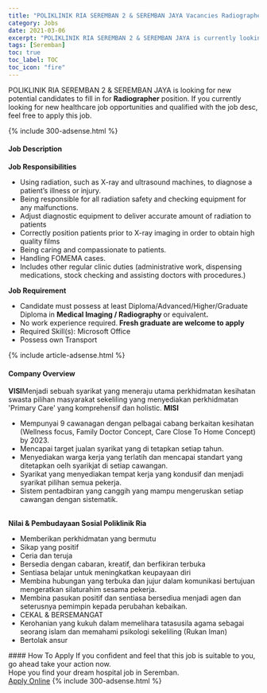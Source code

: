 ```yaml
---
title: "POLIKLINIK RIA SEREMBAN 2 & SEREMBAN JAYA Vacancies Radiographer" 
category: Jobs 
date: 2021-03-06 
excerpt: "POLIKLINIK RIA SEREMBAN 2 & SEREMBAN JAYA is currently looking for suitable person to fill in the Radiographer which positioned at Seremban" 
tags: [Seremban] 
toc: true 
toc_label: TOC 
toc_icon: "fire" 
--- 
```


<p>POLIKLINIK RIA SEREMBAN 2 & SEREMBAN JAYA is looking for new potential candidates to fill in for <b>Radiographer</b> position. If you currently looking for new healthcare job opportunities and qualified with the job desc, feel free to apply this job.
</p>{% include 300-adsense.html %} 
<div><div><h4>Job Description</h4></div><div><div><span><div><p><strong>Job Responsibilities</strong></p><ul><li>Using radiation, such as X-ray and ultrasound machines, to diagnose a patient&#8217;s illness or injury.</li><li>Being responsible for all radiation safety and checking equipment for any malfunctions.</li><li>Adjust diagnostic equipment to deliver accurate amount of radiation to patients</li><li>Correctly position patients prior to X-ray imaging in order to obtain high quality films</li><li>Being caring and compassionate to patients.</li><li>Handling FOMEMA cases.</li><li>Includes other regular clinic duties (administrative work, dispensing medications, stock checking and assisting doctors with procedures.)</li></ul><p><strong>Job Requirement</strong></p><ul><li>Candidate must possess at least Diploma/Advanced/Higher/Graduate Diploma&#160;in&#160;<strong>Medical Imaging / Radiography </strong>or equivalent<strong>.</strong></li><li>No work experience required.<strong> Fresh graduate are welcome to apply</strong></li><li>Required Skill(s): Microsoft Office</li><li>Possess own Transport</li></ul></div></span></div></div></div> 
{% include article-adsense.html %} 
<div><div><h4>Company Overview</h4></div><div><div><span><div><div>
<strong>VISI</strong>Menjadi sebuah syarikat yang meneraju utama perkhidmatan kesihatan swasta pilihan masyarakat sekeliling yang menyediakan perkhidmatan 'Primary Care' yang komprehensif dan holistic.&#160;<strong>MISI</strong>
<ul>
<li>
			Mempunyai 9 cawanagan dengan pelbagai cabang berkaitan kesihatan (Wellness focus, Family Doctor Concept, Care Close To Home Concept) by 2023.</li>
<li>
			Mencapai target jualan syarikat yang di tetapkan setiap tahun.</li>
<li>
			Menyediakan warga kerja yang terlatih dan mencapai standart yang ditetapkan oelh syarikjat di setiap cawangan.</li>
<li>
			Syarikat yang menyediakan tempat kerja yang kondusif dan menjadi syarikat pilihan semua pekerja.</li>
<li>
			Sistem pentadbiran yang canggih yang mampu mengeruskan setiap cawangan dengan sistematik.</li>
</ul>
<br>
<strong>Nilai &amp; Pembudayaan Sosial Poliklinik Ria</strong>
<ul>
<li>
			Memberikan perkhidmatan yang bermutu</li>
<li>
			Sikap yang positif</li>
<li>
			Ceria dan teruja</li>
<li>
			Bersedia dengan cabaran, kreatif, dan berfikiran terbuka</li>
<li>
			Sentiasa belajar untuk meningkatkan keupayaan diri</li>
<li>
			Membina hubungan yang terbuka dan jujur dalam komunikasi bertujuan mengeratkan silaturahim sesama pekerja.</li>
<li>
			Membina pasukan positif dan sentiasa bersediua menjadi agen dan seterusnya pemimpin kepada perubahan kebaikan.</li>
<li>
			CEKAL &amp; BERSEMANGAT</li>
<li>
			Kerohanian yang kukuh dalam memelihara tatasusila agama sebagai seorang islam dan memahami psikologi sekeliling (Rukan Iman)</li>
<li>
			Bertolak ansur</li>
</ul>
</div></div></span></div></div></div> 
#### How To Apply 
If you confident and feel that this job is suitable to you, go ahead take your action now. <br/> 
Hope you find your dream hospital job in Seremban. <br/> 
<a href="https://www.jobstreet.com.my/en/job/radiographer-4484819?jobId=jobstreet-my-job-4484819" class="btn btn--warning" target="_blank" rel="nofollow noopenner">Apply Online</a> 
{% include 300-adsense.html %} 